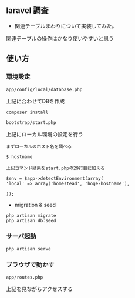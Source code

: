 ## laravel 調査

* 関連テーブルまわりについて実装してみた。

関連テーブルの操作はかなり使いやすいと思う

## 使い方

### 環境設定

```
app/config/local/database.php
```

上記に合わせてDBを作成

```
composer install
```

```
bootstrap/start.php
```

上記にローカル環境の設定を行う

```
まずローカルのホスト名を調べる

$ hostname

上記コマンド結果をstart.phpの29行目に加える

$env = $app->detectEnvironment(array(
'local' => array('homestead', 'hoge-hostname'),

));
```

* migration & seed

```
php artisan migrate
php artisan db:seed
```

### サーバ起動

```
php artisan serve
```

### ブラウザで動かす

```
app/routes.php
```
上記を見ながらアクセスする

